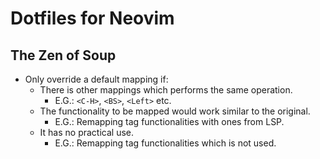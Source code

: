 # Dotfiles for Neovim

## The Zen of Soup

- Only override a default mapping if:
  - There is other mappings which performs the same operation.
    - E.G.: `<C-H>`, `<BS>`, `<Left>` etc.
  - The functionality to be mapped would work similar to the original.
    - E.G.: Remapping tag functionalities with ones from LSP.
  - It has no practical use.
    - E.G.: Remapping tag functionalities which is not used.
